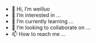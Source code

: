 - 👋 Hi, I’m weilluo
- 👀 I’m interested in ...
- 🌱 I’m currently learning ...
- 💞️ I’m looking to collaborate on ...
- 📫 How to reach me ...

<!---
free-luowei/free-luowei is a ✨ special ✨ repository because its `README.md` (this file) appears on your GitHub profile.
You can click the Preview link to take a look at your changes.
--->
